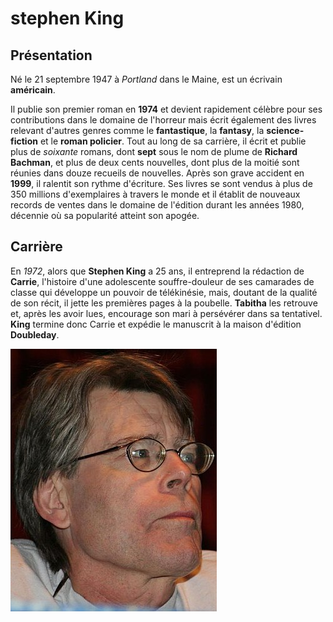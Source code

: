 # stephen King

## Présentation

Né le 21 septembre 1947 à *Portland* dans le Maine, est un écrivain __américain__.

Il publie son premier roman en __1974__ et devient rapidement célèbre pour ses contributions dans le domaine de l'horreur mais écrit également des livres relevant d'autres genres comme le __fantastique__, la __fantasy__, la __science-fiction__ et le __roman policier__. Tout au long de sa carrière, il écrit et publie plus de *soixante* romans, dont **sept** sous le nom de plume de __Richard Bachman__, et plus de deux cents nouvelles, dont plus de la moitié sont réunies dans douze recueils de nouvelles. Après son grave accident en __1999__, il ralentit son rythme d'écriture. Ses livres se sont vendus à plus de 350 millions d'exemplaires à travers le monde et il établit de nouveaux records de ventes dans le domaine de l'édition durant les années 1980, décennie où sa popularité atteint son apogée.

## Carrière

En *1972*, alors que __Stephen King__ a 25 ans, il entreprend la rédaction de __Carrie__, l'histoire d'une adolescente souffre-douleur de ses camarades de classe qui développe un pouvoir de télékinésie, mais, doutant de la qualité de son récit, il jette les premières pages à la poubelle. __Tabitha__ les retrouve et, après les avoir lues, encourage son mari à persévérer dans sa tentativel. __King__ termine donc Carrie et expédie le manuscrit à la maison d'édition __Doubleday__.

![Stephen_King.jpeg](Stephen_King.jpg)